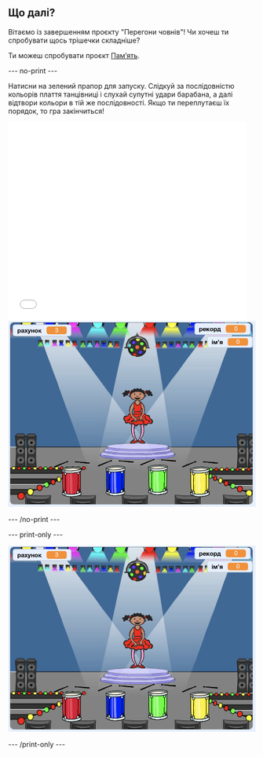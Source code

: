 ## Що далі?

Вітаємо із завершенням проєкту "Перегони човнів"! Чи хочеш ти спробувати щось трішечки складніше?

Ти можеш спробувати проєкт [Пам’ять](https://projects.raspberrypi.org/en/projects/memory?utm_source=pathway&utm_medium=whatnext&utm_campaign=projects).

\--- no-print \---

Натисни на зелений прапор для запуску. Слідкуй за послідовністю кольорів плаття танцівниці і слухай супутні удари барабана, а далі відтвори кольори в тій же послідовності. Якщо ти переплутаєш їх порядок, то гра закінчиться!

<div class="scratch-preview">
  <iframe allowtransparency="true" width="485" height="402" src="//scratch.mit.edu/projects/embed/284452634/?autostart=false" frameborder="0" allowfullscreen scrolling="no" mark="crwd-mark"></iframe> <img src="images/memory-screenshot.png" />
</div>

\--- /no-print \---

\--- print-only \---

![знімок екрана завершеної гри](images/memory-screenshot.png)

\--- /print-only \---